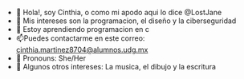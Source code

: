 - 🪻 Hola!, soy Cinthia, o como mi apodo aqui lo dice @LostJane
- 🍄 Mis intereses son la programacion, el diseño y la ciberseguridad
- 🌱 Estoy aprendiendo programacion en c
- 📫Puedes contactarme en este correo: cinthia.martinez8704@alumnos.udg.mx
- 🍉 Pronouns: She/Her
- 🎹 Algunos otros intereses: La musica, el dibujo y la escritura

<!---
LostJane/LostJane is a ✨ special ✨ repository because its `README.md` (this file) appears on your GitHub profile.
You can click the Preview link to take a look at your changes.
--->
